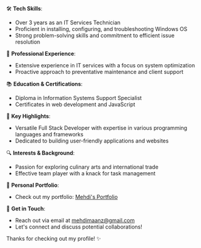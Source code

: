 

🛠️ **Tech Skills**: 
- Over 3 years as an IT Services Technician
- Proficient in installing, configuring, and troubleshooting Windows OS
- Strong problem-solving skills and commitment to efficient issue resolution

💼 **Professional Experience**: 
- Extensive experience in IT services with a focus on system optimization
- Proactive approach to preventative maintenance and client support

📚 **Education & Certifications**: 
- Diploma in Information Systems Support Specialist
- Certificates in web development and JavaScript

🌟 **Key Highlights**: 
- Versatile Full Stack Developer with expertise in various programming languages and frameworks
- Dedicated to building user-friendly applications and websites

🔍 **Interests & Background**: 
- Passion for exploring culinary arts and international trade
- Effective team player with a knack for task management

🔗 **Personal Portfolio**: 
- Check out my portfolio: [Mehdi's Portfolio](https://mehdimanz.github.io/My-Portfolio/)

📧 **Get in Touch**: 
- Reach out via email at mehdimaanz@gmail.com
- Let's connect and discuss potential collaborations!

Thanks for checking out my profile! ✨

